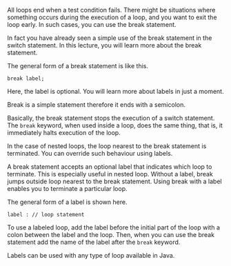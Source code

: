 All loops end when a test condition fails. There might be situations where
something occurs during the execution of a loop, and you want to exit the loop
early. In such cases, you can use the break statement.

In fact you have already seen a simple use of the break statement in the switch
statement. In this lecture, you will learn more about the break statement.

The general form of a break statement is like this.

```
break label;
```

Here, the label is optional. You will learn more about labels in just a moment.

Break is a simple statement therefore it ends with a semicolon.

Basically, the break statement stops the execution of a switch statement.
The `break` keyword, when used inside a loop, does the same thing, that is, it
immediately halts execution of the loop.

In the case of nested loops, the loop nearest to the break statement is terminated.
You can override such behaviour using labels.

A break statement accepts an optional label that indicates which loop to terminate.
This is especially useful in nested loop. Without a label, break jumps outside
loop nearest to the break statement. Using break with a label enables you to
terminate a particular loop.

The general form of a label is shown here.

```
label : // loop statement
```

To use a labeled loop, add the label before the initial part of the loop with a
colon between the label and the loop. Then, when you can use the break statement
add the name of the label after the `break` keyword.

Labels can be used with any type of loop available in Java.